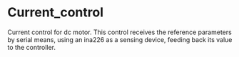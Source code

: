 # Current_control
Current control for dc motor.
This control receives the reference parameters by serial means, using an ina226 as a sensing device, feeding back its value to the controller.
